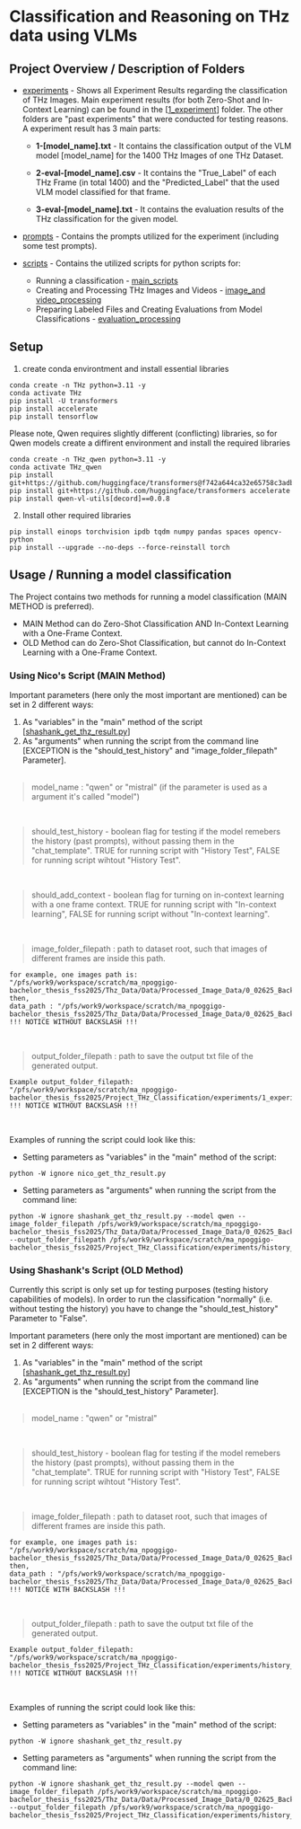 # Classification and Reasoning on THz data using VLMs

## Project Overview / Description of Folders
* [experiments](https://github.com/Nicolas-Poggi/Project_THz_Classification/tree/main/experiments) - Shows all Experiment Results regarding the classification of THz Images. Main experiment results (for both Zero-Shot and In-Context Learning) can be found in the [[1_experiment](https://github.com/Nicolas-Poggi/Project_THz_Classification/tree/main/experiments/1_experiment)] folder. The other folders are "past experiments" that were conducted for testing reasons. A experiment result has 3 main parts:
  * **1-[model_name].txt** - It contains the classification output of the VLM model [model_name] for the 1400 THz Images of one THz Dataset.

  * **2-eval-[model_name].csv** - It  contains the "True_Label" of each THz Frame (in total 1400) and the "Predicted_Label" that the used VLM model classified for that frame.

  * **3-eval-[model_name].txt** - It contains the evaluation results of the THz classification for the given model.  

* [prompts](https://github.com/Nicolas-Poggi/Project_THz_Classification/tree/main/prompts) - Contains the prompts utilized for the experiment (including some test prompts).
  
* [scripts](https://github.com/Nicolas-Poggi/Project_THz_Classification/tree/main/scripts) - Contains the utilized scripts for python scripts for:
  * Running a classification - [main_scripts](https://github.com/Nicolas-Poggi/Project_THz_Classification/tree/main/scripts/main_scripts)
  * Creating and Processing THz Images and Videos - [image_and video_processing](https://github.com/Nicolas-Poggi/Project_THz_Classification/tree/main/scripts/image_and_video_processing)
  * Preparing Labeled Files and Creating Evaluations from Model Classifications  - [evaluation_processing](https://github.com/Nicolas-Poggi/Project_THz_Classification/tree/main/scripts/evaluation_processing)


## Setup

1. create conda environtment and install essential libraries

```
conda create -n THz python=3.11 -y
conda activate THz
pip install -U transformers
pip install accelerate
pip install tensorflow
```

Please note, Qwen requires slightly different (conflicting) libraries, so for Qwen models create a diffirent environment and install the required libraries

```
conda create -n THz_qwen python=3.11 -y
conda activate THz_qwen
pip install git+https://github.com/huggingface/transformers@f742a644ca32e65758c3adb36225aef1731bd2a8
pip install git+https://github.com/huggingface/transformers accelerate
pip install qwen-vl-utils[decord]==0.0.8
```

2. Install other required libraries

```
pip install einops torchvision ipdb tqdm numpy pandas spaces opencv-python
pip install --upgrade --no-deps --force-reinstall torch
```


## Usage / Running a model classification
The Project contains two methods for running a model classification (MAIN METHOD is preferred). 
* MAIN Method can do Zero-Shot Classification AND In-Context Learning with a One-Frame Context.
* OLD Method can do Zero-Shot Classification, but cannot do In-Context Learning with a One-Frame Context.

### Using Nico's Script (MAIN Method)

Important parameters (here only the most important are mentioned) can be set in 2 different ways:
1. As "variables" in the "main" method of the script [[shashank_get_thz_result.py](https://github.com/Nicolas-Poggi/Project_THz_Classification/blob/main/scripts/main_scripts/shashank_get_thz_result.py)]
2. As "arguments" when running the script from the command line [EXCEPTION is the "should_test_history" and "image_folder_filepath" Parameter].
<br><br>

> model_name : "qwen" or "mistral"  (if the parameter is used as a argument it's called "model")
<br>

> should_test_history - boolean flag for testing if the model remebers the history (past prompts), without passing them in the "chat_template". TRUE for running script with "History Test", FALSE for running script wihtout "History Test".
<br>

> should_add_context  - boolean flag for turning on in-context learning with a one frame context. TRUE for running script with "In-context learning", FALSE for running script without "In-context learning". 
<br>

> image_folder_filepath : path to dataset root, such that images of different frames are inside this path.
```
for example, one images path is: "/pfs/work9/workspace/scratch/ma_npoggigo-bachelor_thesis_fss2025/Thz_Data/Data/Processed_Image_Data/0_02625_Backside_Softmax/combined_images/depth_image_layer_0001.png"
then,
data_path : "/pfs/work9/workspace/scratch/ma_npoggigo-bachelor_thesis_fss2025/Thz_Data/Data/Processed_Image_Data/0_02625_Backside_Softmax/combined_images"
!!! NOTICE WITHOUT BACKSLASH !!!
```
<br>

> output_folder_filepath : path to save the output txt file of the generated output.
```
Example output_folder_filepath: "/pfs/work9/workspace/scratch/ma_npoggigo-bachelor_thesis_fss2025/Project_THz_Classification/experiments/1_experiment/0_zero_shot"
!!! NOTICE WITHOUT BACKSLASH !!!
```
<br>

Examples of running the script could look like this:
* Setting parameters as "variables" in the "main" method of the script:
```
python -W ignore nico_get_thz_result.py
```

* Setting parameters as "arguments" when running the script from the command line:
```
python -W ignore shashank_get_thz_result.py --model qwen --image_folder_filepath /pfs/work9/workspace/scratch/ma_npoggigo-bachelor_thesis_fss2025/Thz_Data/Data/Processed_Image_Data/0_02625_Backside_Softmax/ --output_folder_filepath /pfs/work9/workspace/scratch/ma_npoggigo-bachelor_thesis_fss2025/Project_THz_Classification/experiments/history_test/shashank_results
```


### Using Shashank's Script (OLD Method) 

Currently this script is only set up for testing purposes (testing history capabilities of models). In order to run the classification "normally" (i.e. without testing the history) you have to change the "should_test_history" Parameter to "False". 

Important parameters (here only the most important are mentioned) can be set in 2 different ways:
1. As "variables" in the "main" method of the script [[shashank_get_thz_result.py](https://github.com/Nicolas-Poggi/Project_THz_Classification/blob/main/scripts/main_scripts/shashank_get_thz_result.py)]
2. As "arguments" when running the script from the command line [EXCEPTION is the "should_test_history" Parameter].
<br><br>

> model_name : "qwen" or "mistral"
<br>

> should_test_history - boolean flag for testing if the model remebers the history (past prompts), without passing them in the "chat_template". TRUE for running script with "History Test", FALSE for running script wihtout "History Test".
<br>

> image_folder_filepath : path to dataset root, such that images of different frames are inside this path.
```
for example, one images path is: "/pfs/work9/workspace/scratch/ma_npoggigo-bachelor_thesis_fss2025/Thz_Data/Data/Processed_Image_Data/0_02625_Backside_Softmax/depth_image_layer_0001.png"
then,
data_path : "/pfs/work9/workspace/scratch/ma_npoggigo-bachelor_thesis_fss2025/Thz_Data/Data/Processed_Image_Data/0_02625_Backside_Softmax/"
!!! NOTICE WITH BACKSLASH !!!
```
<br>

> output_folder_filepath : path to save the output txt file of the generated output.
```
Example output_folder_filepath: "/pfs/work9/workspace/scratch/ma_npoggigo-bachelor_thesis_fss2025/Project_THz_Classification/experiments/history_test/shashank_results"
!!! NOTICE WITHOUT BACKSLASH !!!
```
<br>

Examples of running the script could look like this:
* Setting parameters as "variables" in the "main" method of the script:
```
python -W ignore shashank_get_thz_result.py
```

* Setting parameters as "arguments" when running the script from the command line:
```
python -W ignore shashank_get_thz_result.py --model qwen --image_folder_filepath /pfs/work9/workspace/scratch/ma_npoggigo-bachelor_thesis_fss2025/Thz_Data/Data/Processed_Image_Data/0_02625_Backside_Softmax/ --output_folder_filepath /pfs/work9/workspace/scratch/ma_npoggigo-bachelor_thesis_fss2025/Project_THz_Classification/experiments/history_test/shashank_results
```
